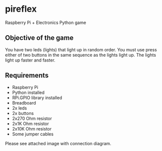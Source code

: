 pireflex
========

Raspberry Pi + Electronics Python game

Objective of the game
---------------------
You have two leds (lights) that light up in random order. You must use press either of two buttons in the same sequence as the lights light up. The lights light up faster and faster.


Requirements
------------
* Raspberry Pi
* Python installed
* RPi.GPIO library installed
* Breadboard
* 2x leds
* 2x buttons
* 2x270 Ohm resistor
* 2x1K Ohm resistor
* 2x10K Ohm resistor
* Some jumper cables

Please see attached image with connection diagram. 

